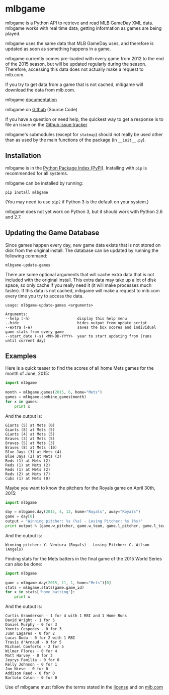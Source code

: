 # mlbgame

mlbgame is a Python API to retrieve and read MLB GameDay XML data.
mlbgame works with real time data, getting information as games are being played.

mlbgame uses the same data that MLB GameDay uses,
and therefore is updated as soon as something happens in a game.

mlbgame currently comes pre-loaded with every game
from 2012 to the end of the 2015 season,
but will be updated regularly during the season.
Therefore, accessing this data does not actually make a request to mlb.com.

If you try to get data from a game that is not cached,
mlbgame will download the data from mlb.com.

mlbgame [documentation](http://zachpanz88.github.io/mlbgame)

mlbgame on [Github](https://github.com/zachpanz88/mlbgame) (Source Code)

If you have a question or need help, the quickest way to get a response 
is to file an issue on the [Github issue tracker](https://github.com/zachpanz88/mlbgame/issues/new)

mlbgame's submodules (except for `statmap`) should not really be used other than as 
used by the main functions of the package (in `__init__.py`).

Installation
------------

mlbgame is in the [Python Package Index (PyPI)](http://pypi.python.org/pypi/mlbgame/).
Installing with `pip` is recommended for all systems.

mlbgame can be installed by running:

```
pip install mlbgame
```

(You may need to use `pip2` if Python 3 is the default on your system.)

mlbgame does not yet work on Python 3, but it should work with Python 2.6 and 2.7.

Updating the Game Database
--------------------------

Since games happen every day, new game data exists that is not stored on disk from the original install.
The database can be updated by running the following command:

```
mlbgame-update-games
```

There are some optional arguments that will cache extra data that is not included with the original install.
This extra data may take up a lot of disk space, so only cache if you really need it (it will make processes much faster).
If this data is not cached, mlbgame will make a request to mlb.com every time you try to access the data.

```
usage: mlbgame-update-games <arguments>
    
Arguments:
--help (-h)                     display this help menu
--hide                          hides output from update script
--extra (-e)                    saves the box scores and individual game stats from every game
--start_date (-s) <MM-DD-YYYY>  year to start updating from (runs until current day)
```


Examples
--------

Here is a quick teaser to find the scores of all home Mets games for the month of June, 2015:

```python
import mlbgame
    
month = mlbgame.games(2015, 6, home="Mets")
games = mlbgame.combine_games(month)
for x in games:
    print x
```

And the output is:

```
Giants (5) at Mets (0)
Giants (8) at Mets (5)
Giants (4) at Mets (5)
Braves (3) at Mets (5)
Braves (5) at Mets (3)
Braves (8) at Mets (10)
Blue Jays (3) at Mets (4)
Blue Jays (2) at Mets (3)
Reds (1) at Mets (2)
Reds (1) at Mets (2)
Reds (1) at Mets (2)
Reds (2) at Mets (7)
Cubs (1) at Mets (0)
```

Maybe you want to know the pitchers for the Royals game on April 30th, 2015:

```python
import mlbgame
    
day = mlbgame.day(2015, 4, 12, home="Royals", away="Royals")
game = day[0]
output = "Winning pitcher: %s (%s) - Losing Pitcher: %s (%s)"
print output % (game.w_pitcher, game.w_team, game.l_pitcher, game.l_team)
```

And the output is:

```
Winning pitcher: Y. Ventura (Royals) - Losing Pitcher: C. Wilson (Angels)
```

Finding stats for the Mets batters
in the final game of the 2015 World Series
can also be done:

```python
import mlbgame
    
game = mlbgame.day(2015, 11, 1, home="Mets")[0]
stats = mlbgame.stats(game.game_id)
for x in stats['home_batting']:
    print x
```

And the output is:

```
Curtis Granderson - 1 for 4 with 1 RBI and 1 Home Runs
David Wright - 1 for 5
Daniel Murphy - 0 for 3
Yoenis Cespedes - 0 for 3
Juan Lagares - 0 for 2
Lucas Duda - 0 for 2 with 1 RBI
Travis d'Arnaud - 0 for 5
Michael Conforto - 2 for 5
Wilmer Flores - 0 for 4
Matt Harvey - 0 for 3
Jeurys Familia - 0 for 0
Kelly Johnson - 0 for 1
Jon Niese - 0 for 0
Addison Reed - 0 for 0
Bartolo Colon - 0 for 0
```

Use of mlbgame must follow the terms stated in the 
[license](https://raw.githubusercontent.com/zachpanz88/mlbgame/master/LICENSE) 
and on [mlb.com](http://gd2.mlb.com/components/copyright.txt)
